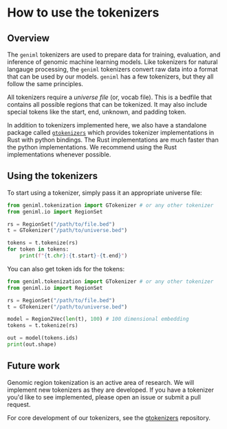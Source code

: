 # How to use the tokenizers
## Overview
The `geniml` tokenizers are used to prepare data for training, evaluation, and inference of genomic machine learning models. Like tokenizers for natural langauge processing, the `geniml` tokenizers convert raw data into a format that can be used by our models. `geniml` has a few tokenizers, but they all follow the same principles.

All tokenizers require a *universe file* (or, vocab file). This is a bedfile that contains all possible regions that can be tokenized. It may also include special tokens like the start, end, unknown, and padding token.

In addition to tokenizers implemented here, we also have a standalone package called [`gtokenizers`](https://github.com/databio/gtokenizers) which provides tokenizer implementations in Rust with python bindings. The Rust implementations are much faster than the python implementations. We recommend using the Rust implementations whenever possible.

## Using the tokenizers
To start using a tokenizer, simply pass it an appropriate universe file:

```python
from geniml.tokenization import GTokenizer # or any other tokenizer
from geniml.io import RegionSet

rs = RegionSet("/path/to/file.bed")
t = GTokenizer("/path/to/universe.bed")

tokens = t.tokenize(rs)
for token in tokens:
    print(f"{t.chr}:{t.start}-{t.end}")
```

You can also get token ids for the tokens:

```python
from geniml.tokenization import GTokenizer # or any other tokenizer
from geniml.io import RegionSet

rs = RegionSet("/path/to/file.bed")
t = GTokenizer("/path/to/universe.bed")

model = Region2Vec(len(t), 100) # 100 dimensional embedding
tokens = t.tokenize(rs)

out = model(tokens.ids)
print(out.shape)
```

## Future work
Genomic region tokenization is an active area of research. We will implement new tokenizers as they are developed. If you have a tokenizer you'd like to see implemented, please open an issue or submit a pull request.

For core development of our tokenizers, see the [gtokenizers](https://github.com/databio/gtokenizers) repository.
